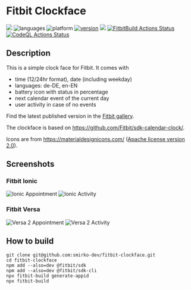 # Fitbit Clockface

[![](https://img.shields.io/badge/Fitbit%20App%20Gallery-%2300B0B9?style=flat&logo=fitbit&logoColor=white)](https://gallery.fitbit.com/details/ae441b73-2660-407f-b796-a98d1d0583a0)
![languages](https://img.shields.io/badge/languages-JavaScript%20|%20CSS-blue)
![platform](https://img.shields.io/badge/platforms-Ionic%20|%20Versa%20|%20Versa%202%20|%20Versa%20Lite-silver)
[![version](https://img.shields.io/badge/version-%201.4.0-green)](https://github.com/smirko-dev/fitbit-clockface/releases)
[![](https://img.shields.io/github/license/smirko-dev/fitbit-clockface.svg)](https://github.com/smirko-dev/fitbit-clockface/blob/master/LICENSE)
[![FitbitBuild Actions Status](https://github.com/smirko-dev/fitbit-clockface/workflows/FitbitBuild/badge.svg)](https://github.com/smirko-dev/fitbit-clockface/actions)
[![CodeQL Actions Status](https://github.com/smirko-dev/fitbit-clockface/workflows/CodeQL/badge.svg)](https://github.com/smirko-dev/fitbit-clockface/actions)

## Description

This is a simple clock face for Fitbit.
It comes with
- time (12/24hr format), date (including weekday)
- languages: de-DE, en-EN
- battery icon with status in percentage
- next calendar event of the current day
- user activity in case of no events

Find the latest published version in the [Fitbit gallery](https://gallery.fitbit.com/details/ae441b73-2660-407f-b796-a98d1d0583a0).

The clockface is based on https://github.com/Fitbit/sdk-calendar-clock/.

Icons are from https://materialdesignicons.com/ ([Apache license version 2.0](https://www.apache.org/licenses/LICENSE-2.0.html)). 

## Screenshots

### Fitbit Ionic

![Ionic Appointment](screenshots/ionic-event.png) ![Ionic Activity](screenshots/ionic-activity.png)

### Fitbit Versa

![Versa 2 Appointment](screenshots/versa2-event.png) ![Versa 2 Activity](screenshots/versa2-activity.png)

## How to build

```
git clone git@github.com:smirko-dev/fitbit-clockface.git
cd fitbit-clockface
npm add --also=dev @fitbit/sdk
npm add --also=dev @fitbit/sdk-cli
npx fitbit-build generate-appid
npx fitbit-build
```
